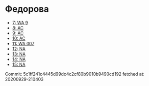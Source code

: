 # Федорова
- [7: WA 9](7.md)
- [8: AC](8.md)
- [9: AC](9.md)
- [10: AC](10.md)
- [11: WA 007](11.md)
- [12: NA](12.md)
- [13: NA](13.md)
- [14: NA](14.md)
- [15: NA](15.md)

Commit: 5c1ff241c4445d99dc4c2cf80b9010b9490cd192
 fetched at: 20200929-210403

